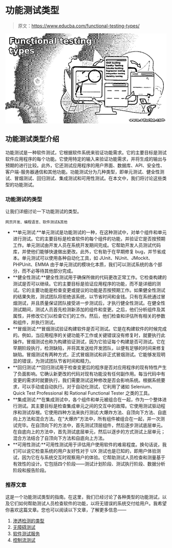 # 功能测试类型

> 原文：<https://www.educba.com/functional-testing-types/>

![Functional testing types](img/af60236098e3342ddf932c6793d503e8.png)



## 功能测试类型介绍

功能测试是一种软件测试，它根据软件系统来验证功能需求。它的主要目标是测试软件应用程序的每个功能。它使用特定的输入来验证功能需求，并将生成的输出与预期的进行比较。此外，它还测试应用程序的用户界面、数据库、API、安全性、客户端-服务器通信和其他功能。功能测试分为几种类型，即单元测试、健全性测试、冒烟测试、回归测试、集成测试和可用性测试。在本文中，我们将讨论这些类型的功能测试。

### 功能测试的类型

让我们详细讨论一下功能测试的类型。

<small>网页开发、编程语言、软件测试&其他</small>

*   **单元测试:**单元测试是功能测试的一种，在这种测试中，对单个组件和单元进行测试。它的主要目标是检查软件的每个组件的功能，并验证它是否按预期工作。单元测试由开发人员在系统开发期间完成。它帮助开发人员测试代码库，并使他们能够快速做出更改。此外，它有助于在早期修复 bug，并节省成本。单元测试可以使用各种自动化工具，如 JUnit、NUnit、JMockit、PHPUnit、EMMA 由于单元测试的模块化本质，我们可以测试系统的各个部分，而不必等待其他部分完成。
*   **健全性测试:**健全性测试用于确保所做的代码更改正常工作。它检查构建的测试是否可以继续。它的主要目标是验证应用程序的功能，而不是详细的测试。它的主要功能是检查变更或提议的功能是否按预期工作。如果健全性测试的结果失败，测试团队将拒绝该系统，以节省时间和金钱。只有在系统通过冒烟测试，并且质量保证团队接受进一步测试后，才执行健全性测试。在健全性测试期间，测试人员首先检测新添加的组件和变更。之后，他们分析组件及其属性，并修改它们以检查它们的工作。然后，他们检查和评估所有相关的参数和组件，并执行测试。
*   **冒烟测试:**冒烟测试验证构建软件是否可测试。它是在构建软件的时候完成的。例如，当应用程序的关键功能不工作或关键错误没有修复时，就要执行此操作。冒烟测试也称为构建验证测试，因为它验证每个构建是否可测试。它在早期阶段执行，检测缺陷，并将其发送给开发团队，以便有足够的时间来修复缺陷。冒烟测试有两种方式，正式冒烟测试和非正式冒烟测试。它能够发现明显的错误，为测试团队节省时间和精力。
*   **回归测试:**回归测试用于检查变更后的程序是否对应用程序的现有特性产生了负面影响。它确认新更改的代码对现有功能没有任何副作用。每当代码中有变更的需求时就要执行，我们需要测试这种修改是否会影响系统。根据系统要求，可以手动或自动执行。对于自动化测试，它利用了诸如 Selenium、Quick Test Professional 和 Rational Functional Tester 之类的工具。
*   **集成测试:**在集成测试中，各个组件和单元被组合在一起，作为一个整体进行测试。其主要目标是检查集成单元之间的交互中的故障。它使用测试驱动程序和测试存根。它使用四种方法来执行测试:大爆炸方法、自顶向下方法、自底向上方法和混合方法。在“大爆炸”方法中，所有组件被组合在一起，并一次测试完毕。在自顶向下的方法中，首先测试顶层组件，然后逐步测试底层单元。在自底向上的方法中，首先测试底层单元，然后以逐步的方式测试上层单元；混合方法结合了自顶向下方法和自底向上方法。
*   **可用性测试:**可用性测试用于评估用户使用软件的难易程度。换句话说，我们可以说它检查系统的用户友好性对于 UX 测试也是已知的，即用户体验测试，因为它在与系统交互时观察用户的体验。它帮助测试人员检查和测量基于有效性的设计。它包括四个阶段——测试计划阶段、测试执行阶段、数据分析阶段和报告阶段。

### 推荐文章

这是一个功能测试类型的指南。在这里，我们已经讨论了各种类型的功能测试，以及它们如何帮助测试人员检查软件的功能，以将无错误的系统交付给用户。我希望你喜欢这篇文章。您也可以阅读以下文章，了解更多信息——

1.  [渗透检测的类型](https://www.educba.com/types-of-penetration-testing/)
2.  [无障碍测试](https://www.educba.com/accessibility-testing/)
3.  [软件测试服务](https://www.educba.com/software-testing-services/)
4.  [控制流测试](https://www.educba.com/control-flow-testing/)





